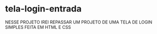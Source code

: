 # tela-login-entrada
 NESSE PROJETO IREI REPASSAR UM PROJETO DE UMA TELA DE LOGIN SIMPLES FEITA EM HTML E CSS
